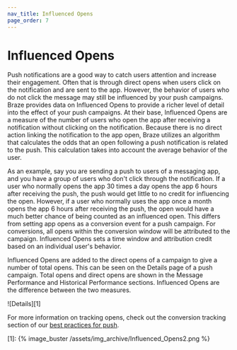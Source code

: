 ```yaml
---
nav_title: Influenced Opens
page_order: 7
---
```

# Influenced Opens

Push notifications are a good way to catch users attention and increase their engagement. Often that is through direct opens when users click on the notification and are sent to the app. However, the behavior of users who do not click the message may still be influenced by your push campaigns. Braze provides data on Influenced Opens to provide a richer level of detail into the effect of your push campaigns. At their base, Influenced Opens are a measure of the number of users who open the app after receiving a notification without clicking on the notification. Because there is no direct action linking the notification to the app open, Braze utilizes an algorithm that calculates the odds that an open following a push notification is related to the push. This calculation takes into account the average behavior of the user.

As an example, say you are sending a push to users of a messaging app, and you have a group of users who don't click through the notification. If a user who normally opens the app 30 times a day opens the app 6 hours after receiving the push, the push would get little to no credit for influencing the open. However, if a user who normally uses the app once a month opens the app 6 hours after receiving the push, the open would have a much better chance of being counted as an influenced open. This differs from setting app opens as a conversion event for a push campaign. For conversions, all opens within the conversion window will be attributed to the campaign. Influenced Opens sets a time window and attribution credit based on an individual user's behavior.

Influenced Opens are added to the direct opens of a campaign to give a number of total opens. This can be seen on the Details page of a push campaign. Total opens and direct opens are shown in the Message Performance and Historical Performance sections. Influenced Opens are the difference between the two measures.

![Details][1]

For more information on tracking opens, check out the conversion tracking section of our [best practices for push][bp].

[bp]: {{site.baseurl}}/help/best_practices/push/conversion_tracking/#conversion-tracking
[1]: {% image_buster /assets/img_archive/Influenced_Opens2.png %}

